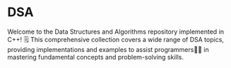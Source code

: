# DSA
Welcome to the Data Structures and Algorithms repository implemented in C++! 🗒️ This comprehensive collection covers a wide range of DSA topics, providing implementations and examples to assist programmers👩‍💻 in mastering fundamental concepts and problem-solving skills.
